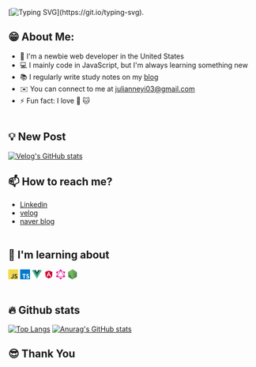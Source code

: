 [![Typing SVG](https://readme-typing-svg.herokuapp.com?color=247DA4&size=25&multiline=true&width=700&height=50&lines=Hi!+I'm+positive+developer%2C+Julianne+Yi.)](https://git.io/typing-svg).  

## 😁 About Me:
- 👶 I'm a newbie web developer in the United States
- 💻 I mainly code in JavaScript, but I'm always learning something new
- 📚 I regularly write study notes on my [blog](https://velog.io/@julianneyi)
- ✉️ You can connect to me at julianneyi03@gmail.com
- ⚡️ Fun fact: I love 🐶 🐱<br><br>

## 💡 New Post
[![Velog's GitHub stats](https://velog-readme-stats.vercel.app/api?name=julianneyi)](https://velog.io/@julianneyi)

## 📫 How to reach me?
- [Linkedin](https://www.linkedin.com/in/julianne-yi-2768561bb/)
- [velog](https://velog.io/@julianneyi)
- [naver blog](https://blog.naver.com/julianneyi)<br><br>

## 📄 I'm learning about
<code><img height="20" src="https://raw.githubusercontent.com/github/explore/80688e429a7d4ef2fca1e82350fe8e3517d3494d/topics/javascript/javascript.png"></code>
<code><img height="20" src="https://raw.githubusercontent.com/github/explore/80688e429a7d4ef2fca1e82350fe8e3517d3494d/topics/typescript/typescript.png"></code>
<code><img height="20" src="https://raw.githubusercontent.com/github/explore/80688e429a7d4ef2fca1e82350fe8e3517d3494d/topics/vue/vue.png"></code>
<code><img height="20" src="https://raw.githubusercontent.com/github/explore/80688e429a7d4ef2fca1e82350fe8e3517d3494d/topics/angular/angular.png"></code>
<code><img height="20" src="https://raw.githubusercontent.com/github/explore/5c058a388828bb5fde0bcafd4bc867b5bb3f26f3/topics/graphql/graphql.png"></code>
<code><img height="20" src="https://raw.githubusercontent.com/github/explore/80688e429a7d4ef2fca1e82350fe8e3517d3494d/topics/nodejs/nodejs.png"></code><br><br>
  
## 🔥 Github stats
[![Top Langs](https://github-readme-stats.vercel.app/api/top-langs/?username=julianne03)](https://github.com/anuraghazra/github-readme-stats)
[![Anurag's GitHub stats](https://github-readme-stats.vercel.app/api?username=julianne03)](https://github.com/anuraghazra/github-readme-stats)

## 😎 Thank You
